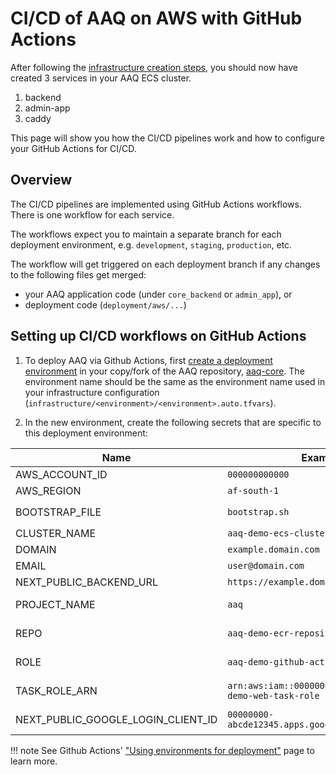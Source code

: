 # CI/CD of AAQ on AWS with GitHub Actions

After following the [infrastructure creation steps](infrastructure.md), you should now
have created 3 services in your AAQ ECS cluster.

1. backend
2. admin-app
3. caddy

This page will show you how the CI/CD pipelines work and how to configure your GitHub
Actions for CI/CD.

## Overview

The CI/CD pipelines are implemented using GitHub Actions workflows. There is one
workflow for each service.

The workflows expect you to maintain a separate branch for each deployment environment,
e.g. `development`, `staging`, `production`, etc.

The workflow will get triggered on
each deployment branch if any changes to the following files get merged:

- your AAQ application code (under `core_backend` or `admin_app`), or
- deployment code (`deployment/aws/...`)

## Setting up CI/CD workflows on GitHub Actions

1. To deploy AAQ via Github Actions, first [create a deployment
environment](https://docs.github.com/en/actions/deployment/targeting-different-environments/using-environments-for-deployment#creating-an-environment)
in your copy/fork of the
AAQ repository, [aaq-core](https://github.com/IDinsight/aaq-core). The environment name
should be the same as the environment name used in your infrastructure configuration
(`infrastructure/<environment>/<environment>.auto.tfvars`).

2. In the new environment, create the following secrets that are specific to this
deployment environment:

| Name              | Example                                      | Description                                                                 |
|-------------------|----------------------------------------------|-----------------------------------------------------------------------------|
| AWS_ACCOUNT_ID    | `000000000000`                                | AWS account ID                                                              |
| AWS_REGION        | `af-south-1`                                  | AWS region                                                                  |
| BOOTSTRAP_FILE    | `bootstrap.sh`                               | Name of the bootstrap file at `deployment/aws/core_backend/`                                             |
| CLUSTER_NAME      | `aaq-demo-ecs-cluster`                        | ECS cluster name                                                            |
| DOMAIN            | `example.domain.com`                        | Domain name                                                                 |
| EMAIL             | `user@domain.com`                           | Email address                                                               |
| NEXT_PUBLIC_BACKEND_URL | `https://example.domain.com/api`             | Backend URL for the application                                       |
| PROJECT_NAME      | `aaq`                                          | Project name from Terraform (`infrastructure/demo/demo.auto.tfvars`)        |
| REPO              | `aaq-demo-ecr-repository`                       | Name of the ECR repository created using Terraform                          |
| ROLE              | `aaq-demo-github-actions-role`                  | Name of the GitHub Actions role for this environment created using Terraform |
| TASK_ROLE_ARN     | `arn:aws:iam::000000000000:role/aaq-demo-web-task-role` | ARN of the ECS task role created using Terraform                            |
| NEXT_PUBLIC_GOOGLE_LOGIN_CLIENT_ID | `00000000-abcde12345.apps.googleusercontent.com` | (Optional) Google Client ID if you want to use Google login |


!!! note
    See Github Actions' ["Using environments for
    deployment"](https://docs.github.com/en/actions/deployment/targeting-different-environments/using-environments-for-deployment)
    page to learn more.
